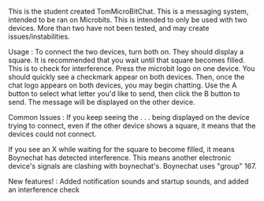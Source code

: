 This is the student created TomMicroBitChat. This is a messaging system, intended to be ran on Microbits. This is intended to only be used with two devices. More than two have not been tested, and may create issues/instabilities.

Usage : To connect the two devices, turn both on. They should display a square. It is recommended that you wait until that square becomes filled. This is to check for interference. Press the microbit logo on one device. You should quickly see a checkmark appear on both devices. Then, once the chat logo appears on both devices, you may begin chatting. Use the A button to select what letter you'd like to send, then click the B button to send. The message will be displayed on the other device.

Common Issues : If you keep seeing the . . . being displayed on the device trying to connect, even if the other device shows a square, it means that the devices could not connect.

If you see an X while waiting for the square to become filled, it means Boynechat has detected interference. This means another electronic device's signals are clashing with boynechat's. Boynechat uses "group" 167.

New features! : Added notification sounds and startup sounds, and added an interference check
